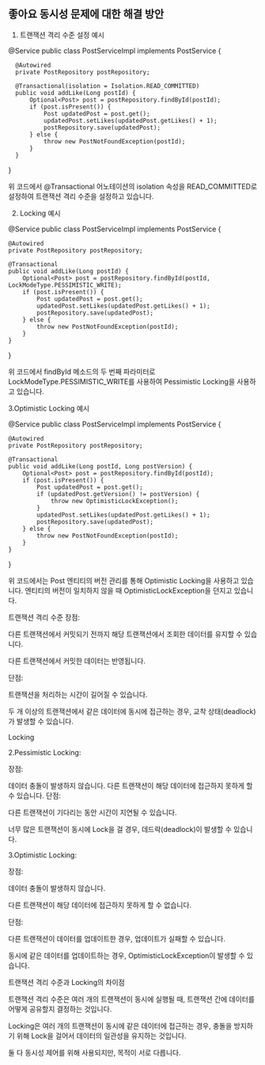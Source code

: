 ## 좋아요 동시성 문제에 대한 해결 방안


1. 트랜잭션 격리 수준 설정 예시


  @Service
  public class PostServiceImpl implements PostService {

      @Autowired
      private PostRepository postRepository;

      @Transactional(isolation = Isolation.READ_COMMITTED)
      public void addLike(Long postId) {
          Optional<Post> post = postRepository.findById(postId);
          if (post.isPresent()) {
              Post updatedPost = post.get();
              updatedPost.setLikes(updatedPost.getLikes() + 1);
              postRepository.save(updatedPost);
          } else {
              throw new PostNotFoundException(postId);
          }
      }
  }

    

위 코드에서 @Transactional 어노테이션의 isolation 속성을 READ_COMMITTED로 설정하여 트랜잭션 격리 수준을 설정하고 있습니다.

2. Locking 예시


@Service
public class PostServiceImpl implements PostService {

    @Autowired
    private PostRepository postRepository;

    @Transactional
    public void addLike(Long postId) {
        Optional<Post> post = postRepository.findById(postId, LockModeType.PESSIMISTIC_WRITE);
        if (post.isPresent()) {
            Post updatedPost = post.get();
            updatedPost.setLikes(updatedPost.getLikes() + 1);
            postRepository.save(updatedPost);
        } else {
            throw new PostNotFoundException(postId);
        }
    }
}

위 코드에서 findById 메소드의 두 번째 파라미터로 LockModeType.PESSIMISTIC_WRITE를 사용하여 Pessimistic Locking을 사용하고 있습니다.

3.Optimistic Locking 예시


@Service
public class PostServiceImpl implements PostService {

    @Autowired
    private PostRepository postRepository;

    @Transactional
    public void addLike(Long postId, Long postVersion) {
        Optional<Post> post = postRepository.findById(postId);
        if (post.isPresent()) {
            Post updatedPost = post.get();
            if (updatedPost.getVersion() != postVersion) {
                throw new OptimisticLockException();
            }
            updatedPost.setLikes(updatedPost.getLikes() + 1);
            postRepository.save(updatedPost);
        } else {
            throw new PostNotFoundException(postId);
        }
    }
}

위 코드에서는 Post 엔티티의 버전 관리를 통해 Optimistic Locking을 사용하고 있습니다. 엔티티의 버전이 일치하지 않을 때 OptimisticLockException을 던지고 있습니다.


트랜잭션 격리 수준
장점:

다른 트랜잭션에서 커밋되기 전까지 해당 트랜잭션에서 조회한 데이터를 유지할 수 있습니다.

다른 트랜잭션에서 커밋한 데이터는 반영됩니다.

단점:

트랜잭션을 처리하는 시간이 길어질 수 있습니다.

두 개 이상의 트랜잭션에서 같은 데이터에 동시에 접근하는 경우, 교착 상태(deadlock)가 발생할 수 있습니다.

Locking

2.Pessimistic Locking:

장점:

데이터 충돌이 발생하지 않습니다.
다른 트랜잭션이 해당 데이터에 접근하지 못하게 할 수 있습니다.
단점:

다른 트랜잭션이 기다리는 동안 시간이 지연될 수 있습니다.

너무 많은 트랜잭션이 동시에 Lock을 걸 경우, 데드락(deadlock)이 발생할 수 있습니다.

3.Optimistic Locking:

장점:

데이터 충돌이 발생하지 않습니다.

다른 트랜잭션이 해당 데이터에 접근하지 못하게 할 수 없습니다.

단점:

다른 트랜잭션이 데이터를 업데이트한 경우, 업데이트가 실패할 수 있습니다.

동시에 같은 데이터를 업데이트하는 경우, OptimisticLockException이 발생할 수 있습니다.

트랜잭션 격리 수준과 Locking의 차이점

트랜잭션 격리 수준은 여러 개의 트랜잭션이 동시에 실행될 때, 트랜잭션 간에 데이터를 어떻게 공유할지 결정하는 것입니다.

Locking은 여러 개의 트랜잭션이 동시에 같은 데이터에 접근하는 경우, 충돌을 방지하기 위해 Lock을 걸어서 데이터의 일관성을 유지하는 것입니다.

둘 다 동시성 제어를 위해 사용되지만, 목적이 서로 다릅니다.
